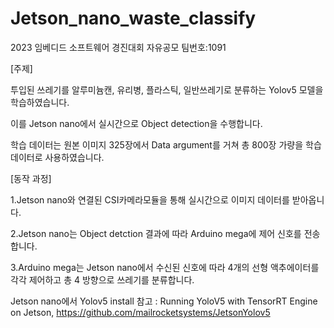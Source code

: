 # Jetson_nano_waste_classify
2023 임베디드 소프트웨어 경진대회 자유공모 팀번호:1091 

[주제]

투입된 쓰레기를 알루미늄캔, 유리병, 플라스틱, 일반쓰레기로 분류하는 Yolov5 모델을 학습하였습니다. 

이를 Jetson nano에서 실시간으로 Object detection을 수행합니다. 

학습 데이터는 원본 이미지 325장에서 Data argument를 거쳐 총 800장 가량을 학습 데이터로 사용하였습니다. 

[동작 과정]

1.Jetson nano와 연결된 CSI카메라모듈을 통해 실시간으로 이미지 데이터를 받아옵니다.

2.Jetson nano는 Object detction 결과에 따라 Arduino mega에 제어 신호를 전송합니다.

3.Arduino mega는 Jetson nano에서 수신된 신호에 따라 4개의 선형 액추에이터를 각각 제어하고 총 4 방향으로 쓰레기를 분류합니다. 

Jetson nano에서 Yolov5 install 참고 : Running YoloV5 with TensorRT Engine on Jetson, https://github.com/mailrocketsystems/JetsonYolov5

